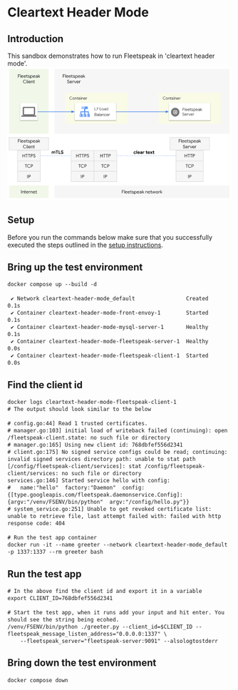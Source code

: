 # Cleartext Header Mode

## Introduction
This sandbox demonstrates how to run Fleetspeak in 'cleartext header mode'.  
![Cleartext Header Mode](../diagrams/cleartextHeaderMode_355.png "Cleartext Header Mode")

## Setup
Before you run the commands below make sure that you successfully executed the steps outlined in the [setup instructions](../../sandboxes.md#setup-instructions).

## Bring up the test environment
```
docker compose up --build -d

 ✔ Network cleartext-header-mode_default                Created                                                                                                      0.1s 
 ✔ Container cleartext-header-mode-front-envoy-1        Started                                                                                                      0.1s 
 ✔ Container cleartext-header-mode-mysql-server-1       Healthy                                                                                                      0.1s 
 ✔ Container cleartext-header-mode-fleetspeak-server-1  Healthy                                                                                                      0.0s 
 ✔ Container cleartext-header-mode-fleetspeak-client-1  Started                                                                                                      0.0s 
```

## Find the client id
```
docker logs cleartext-header-mode-fleetspeak-client-1
# The output should look similar to the below

# config.go:44] Read 1 trusted certificates.
# manager.go:103] initial load of writeback failed (continuing): open /fleetspeak-client.state: no such file or directory
# manager.go:165] Using new client id: 768dbfef556d2341
# client.go:175] No signed service configs could be read; continuing: invalid signed services directory path: unable to stat path [/config/fleetspeak-client/services]: stat /config/fleetspeak-client/services: no such file or directory
services.go:146] Started service hello with config:
#   name:"hello"  factory:"Daemon"  config:{[type.googleapis.com/fleetspeak.daemonservice.Config]:{argv:"/venv/FSENV/bin/python"  argv:"/config/hello.py"}}
# system_service.go:251] Unable to get revoked certificate list: unable to retrieve file, last attempt failed with: failed with http response code: 404

# Run the test app container
docker run -it --name greeter --network cleartext-header-mode_default -p 1337:1337 --rm greeter bash
```

## Run the test app
```
# In the above find the client id and export it in a variable
export CLIENT_ID=768dbfef556d2341

# Start the test app, when it runs add your input and hit enter. You should see the string being ecohed.
/venv/FSENV/bin/python ./greeter.py --client_id=$CLIENT_ID --fleetspeak_message_listen_address="0.0.0.0:1337" \
    --fleetspeak_server="fleetspeak-server:9091" --alsologtostderr
```

## Bring down the test environment
```
docker compose down
```
